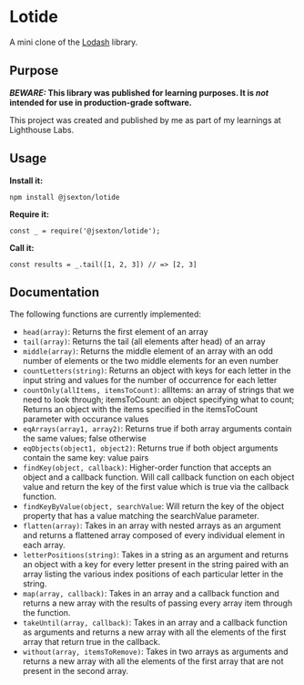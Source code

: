 # Lotide

A mini clone of the [Lodash](https://lodash.com) library.

## Purpose

**_BEWARE:_ This library was published for learning purposes. It is _not_ intended for use in production-grade software.**

This project was created and published by me as part of my learnings at Lighthouse Labs. 

## Usage

**Install it:**

`npm install @jsexton/lotide`

**Require it:**

`const _ = require('@jsexton/lotide');`

**Call it:**

`const results = _.tail([1, 2, 3]) // => [2, 3]`

## Documentation

The following functions are currently implemented:

* `head(array)`: Returns the first element of an array
* `tail(array)`: Returns the tail (all elements after head) of an array
* `middle(array)`: Returns the middle element of an array with an odd number of elements or the two middle elements for an even number
* `countLetters(string)`: Returns an object with keys for each letter in the input string and values for the number of occurrence for each letter 
* `countOnly(allItems, itemsToCount)`: allItems: an array of strings that we need to look through; itemsToCount: an object specifying what to count; Returns an object with the items specified in the itemsToCount parameter with occurance values
* `eqArrays(array1, array2)`: Returns true if both array arguments contain the same values; false otherwise
* `eqObjects(object1, object2)`: Returns true if both object arguments contain the same key: value pairs
* `findKey(object, callback)`: Higher-order function that accepts an object and a callback function. Will call callback function on each object value and return the key of the first value which is true via the callback function.
* `findKeyByValue(object, searchValue`: Will return the key of the object property that has a value matching the searchValue parameter.
* `flatten(array)`: Takes in an array with nested arrays as an argument and returns a flattened array composed of every individual element in each array.
* `letterPositions(string)`: Takes in a string as an argument and returns an object with a key for every letter present in the string paired with an array listing the various index positions of each particular letter in the string.
* `map(array, callback)`: Takes in an array and a callback function and returns a new array with the results of passing every array item through the function.
* `takeUntil(array, callback)`: Takes in an array and a callback function as arguments and returns a new array with all the elements of the first array that return true in the callback.
* `without(array, itemsToRemove)`: Takes in two arrays as arguments and returns a new array with all the elements of the first array that are not present in the second array.

